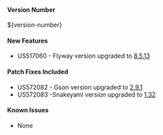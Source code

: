 #### Version Number
${version-number}

#### New Features
- US517060 - Flyway version upgraded to [8.5.13](https://flywaydb.org/documentation/learnmore/releaseNotes#8.5.13)

#### Patch Fixes Included
- US572082 - Gson version upgraded to [2.9.1](https://github.com/google/gson/releases/tag/gson-parent-2.9.1)
- US572083 -Snakeyaml version upgraded to [1.32](https://bitbucket.org/snakeyaml/snakeyaml/wiki/Changes)

#### Known Issues
- None
